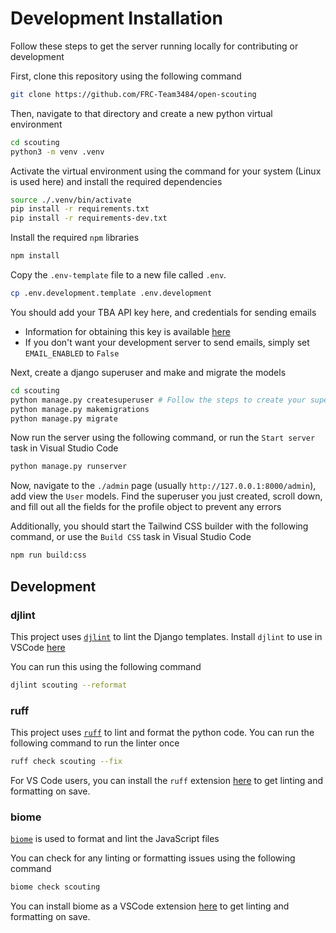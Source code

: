 # Development Installation
Follow these steps to get the server running locally for contributing or development

First, clone this repository using the following command
```bash
git clone https://github.com/FRC-Team3484/open-scouting
```

Then, navigate to that directory and create a new python virtual environment
```bash
cd scouting
python3 -m venv .venv
```

Activate the virtual environment using the command for your system (Linux is used here) and install the required dependencies
```bash
source ./.venv/bin/activate
pip install -r requirements.txt
pip install -r requirements-dev.txt
```

Install the required `npm` libraries
```bash
npm install
```

Copy the `.env-template` file to a new file called `.env`.
```bash
cp .env.development.template .env.development
```
You should add your TBA API key here, and credentials for sending emails

- Information for obtaining this key is available [here](https://www.thebluealliance.com/apidocs)
- If you don't want your development server to send emails, simply set `EMAIL_ENABLED` to `False`

Next, create a django superuser and make and migrate the models
```bash
cd scouting
python manage.py createsuperuser # Follow the steps to create your superuser when running this command
python manage.py makemigrations
python manage.py migrate
```

Now run the server using the following command, or run the `Start server` task in Visual Studio Code
```bash
python manage.py runserver
```

Now, navigate to the `./admin` page (usually `http://127.0.0.1:8000/admin`), add view the `User` models. Find the superuser you just created, scroll down, and fill out all the fields for the profile object to prevent any errors

Additionally, you should start the Tailwind CSS builder with the following command, or use the `Build CSS` task in Visual Studio Code
```bash
npm run build:css
```

## Development
### djlint
This project uses [`djlint`](https://github.com/djlint/djLint) to lint the Django templates. Install `djlint` to use in VSCode [here](https://marketplace.visualstudio.com/items?itemName=monosans.djlint)

You can run this using the following command
```bash
djlint scouting --reformat
```

### ruff
This project uses [`ruff`](https://docs.astral.sh/ruff/) to lint and format the python code.
You can run the following command to run the linter once
```bash
ruff check scouting --fix
```
For VS Code users, you can install the `ruff` extension [here](https://marketplace.visualstudio.com/items?itemName=charliermarsh.ruff) to get linting and formatting on save.


### biome
[`biome`](https://biomejs.dev/) is used to format and lint the JavaScript files

You can check for any linting or formatting issues using the following command
```bash
biome check scouting
```

You can install biome as a VSCode extension [here](https://marketplace.visualstudio.com/items?itemName=biomejs.biome) to get linting and formatting on save.
